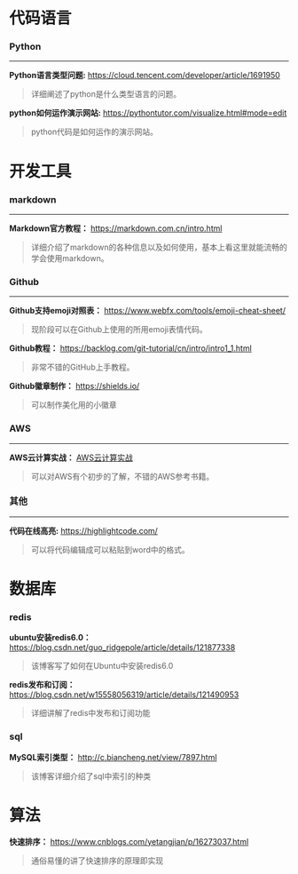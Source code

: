 # 代码语言
### Python
***

**Python语言类型问题:** https://cloud.tencent.com/developer/article/1691950
> 详细阐述了python是什么类型语言的问题。  

**python如何运作演示网站:** https://pythontutor.com/visualize.html#mode=edit
> python代码是如何运作的演示网站。

# 开发工具
### markdown
***

**Markdown官方教程：**  https://markdown.com.cn/intro.html  
> 详细介绍了markdown的各种信息以及如何使用，基本上看这里就能流畅的学会使用markdown。

### Github
***

**Github支持emoji对照表：** https://www.webfx.com/tools/emoji-cheat-sheet/
> 现阶段可以在Github上使用的所用emoji表情代码。

**Github教程：** https://backlog.com/git-tutorial/cn/intro/intro1_1.html
> 非常不错的GitHub上手教程。

**Github徽章制作：** https://shields.io/
> 可以制作美化用的小徽章

### AWS
***  
**AWS云计算实战：**  [AWS云计算实战](./book_source/AWS云计算实战.pdf)
> 可以对AWS有个初步的了解，不错的AWS参考书籍。

### 其他
***
**代码在线高亮:**  https://highlightcode.com/
> 可以将代码编辑成可以粘贴到word中的格式。

# 数据库
### redis
**ubuntu安装redis6.0：** https://blog.csdn.net/guo_ridgepole/article/details/121877338
> 该博客写了如何在Ubuntu中安装redis6.0

**redis发布和订阅：** https://blog.csdn.net/w15558056319/article/details/121490953
> 详细讲解了redis中发布和订阅功能

### sql
**MySQL索引类型：** http://c.biancheng.net/view/7897.html
> 该博客详细介绍了sql中索引的种类

# 算法
**快速排序：**  https://www.cnblogs.com/yetangjian/p/16273037.html
> 通俗易懂的讲了快速排序的原理即实现


